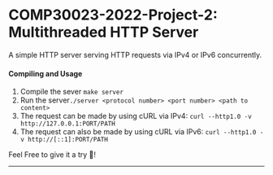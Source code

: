 # COMP30023-2022-Project-2: Multithreaded HTTP Server

A simple HTTP server serving HTTP requests via IPv4 or IPv6 concurrently.

#### Compiling and Usage
1. Compile the sever ```make server```
2. Run the server```./server <protocol number> <port number> <path to content>```
3. The request can be made by using cURL via IPv4: ```curl --http1.0 -v http://127.0.0.1:PORT/PATH```
4. The request can also be made by using cURL via IPv6: ```curl --http1.0 -v http://[::1]:PORT/PATH```

Feel Free to give it a try 💪!

----
